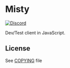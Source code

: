 # Misty

[![Discord](https://img.shields.io/badge/discord-join%20chat-blue.svg)](https://discord.gg/vJ3UX8r)

Dev/Test client in JavaScript.

## License 

See [COPYING](https://github.com/star-formation/misty/blob/master/COPYING) file

